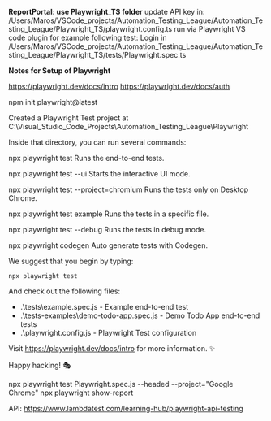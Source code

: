 **ReportPortal**: 
**use Playwright_TS folder**
update API key in: /Users/Maros/VSCode_projects/Automation_Testing_League/Automation_Testing_League/Playwright_TS/playwright.config.ts
run via Playwright VS code plugin for example following test: Login in /Users/Maros/VSCode_projects/Automation_Testing_League/Automation_Testing_League/Playwright_TS/tests/Playwright.spec.ts



**Notes for Setup of Playwright**

https://playwright.dev/docs/intro
https://playwright.dev/docs/auth


npm init playwright@latest

Created a Playwright Test project at C:\Visual_Studio_Code_Projects\Automation_Testing_League\Playwright

Inside that directory, you can run several commands:

  npx playwright test
    Runs the end-to-end tests.

  npx playwright test --ui
    Starts the interactive UI mode.

  npx playwright test --project=chromium
    Runs the tests only on Desktop Chrome.

  npx playwright test example
    Runs the tests in a specific file.

  npx playwright test --debug
    Runs the tests in debug mode.

  npx playwright codegen
    Auto generate tests with Codegen.

We suggest that you begin by typing:

    npx playwright test

And check out the following files:
  - .\tests\example.spec.js - Example end-to-end test
  - .\tests-examples\demo-todo-app.spec.js - Demo Todo App end-to-end tests
  - .\playwright.config.js - Playwright Test configuration

Visit https://playwright.dev/docs/intro for more information. ✨

Happy hacking! 🎭

npx playwright test Playwright.spec.js --headed --project="Google Chrome"
npx playwright show-report

API:
https://www.lambdatest.com/learning-hub/playwright-api-testing



